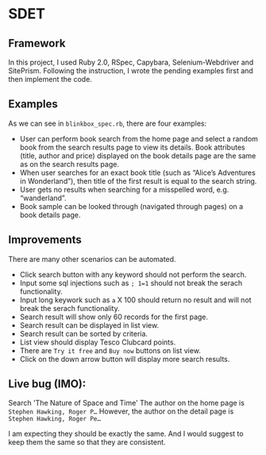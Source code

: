 SDET
========
## Framework
In this project, I used Ruby 2.0, RSpec, Capybara, Selenium-Webdriver and SitePrism. Following the instruction, I wrote the pending examples first and then implement the code.

## Examples
As we can see in `blinkbox_spec.rb`, there are four examples:
- User can perform book search from the home page and select a random book from the search results page to view its details. Book attributes (title, author and price) displayed on the book details page are the same as on the search results page.
- When user searches for an exact book title (such as “Alice’s Adventures in Wonderland”), then title of the first result is equal to the search string. 
- User gets no results when searching for a misspelled word, e.g. “wanderland”.
- Book sample can be looked through (navigated through pages) on a book details page.

## Improvements
There are many other scenarios can be automated.

- Click search button with any keyword should not perform the search.
- Input some sql injections such as `; 1=1` should not break the serach functionality.
- Input long keywork such as `a` X 100 should return no result and will not break the serach functionality.
- Search result will show only 60 records for the first page.
- Search result can be displayed in list view.
- Search result can be sorted by criteria.
- List view should display Tesco Clubcard points.
- There are `Try it free` and `Buy now` buttons on list view.
- Click on the down arrow button will display more search results.


## Live bug (IMO):
Search 'The Nature of Space and Time'
The author on the home page is `Stephen Hawking, Roger P…`
However, the author on the detail page is `Stephen Hawking, Roger Pe…`

I am expecting they should be exactly the same. And I would suggest to keep them the same so that they are consistent. 

